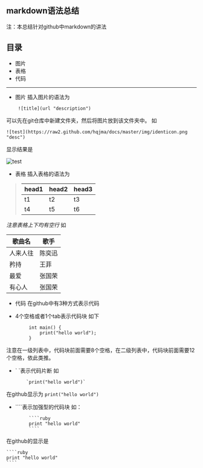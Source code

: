 markdown语法总结
---

注：本总结针对github中markdown的讲法

目录
----
- 图片
- 表格
- 代码

----------

- 图片
插入图片的语法为

       ![title](url "description")

可以先在git仓库中新建文件夹，然后将图片放到该文件夹中。
如  
    
    ![test](https://raw2.github.com/hqjma/docs/master/img/identicon.png "desc")

显示结果是

![test](https://raw2.github.com/hqjma/docs/master/img/identicon.png "desc")

- 表格
插入表格的语法为

> head1 | head2 | head3
> ------|-------|------
>   t1  |  t2   |   t3
>   t4  |  t5   |   t6

 *注意表格上下均有空行*
如

   歌曲名  |  歌手
 ----------|--------
  人来人往 | 陈奕迅
   矜持    | 王菲
   最爱    | 张国荣
   有心人  | 张国荣

- 代码
在github中有3种方式表示代码
 - 4个空格或者1个tab表示代码块
 如下
            
            int main() {
                print("hello world");           
            }
            
 注意在一级列表中，代码块前面需要8个空格，在二级列表中，代码块前面需要12个空格，依此类推。

 - \` \`表示代码片断
 如

           `print("hello world")`

 在github显示为 `print("hello world")`
 
 - \`\`\`\`表示加强型的代码块
 如：
 
            ````ruby
            print "hello world"
            ````
在github的显示是

    ````ruby
    print "hello world"
    ````


